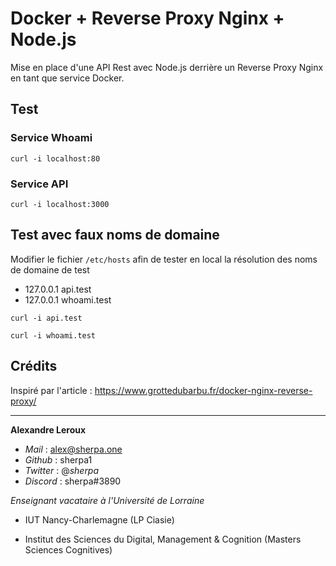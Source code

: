 # Docker + Reverse Proxy Nginx + Node.js

Mise en place d'une API Rest avec Node.js derrière un Reverse Proxy Nginx en tant que service Docker.

## Test

### Service Whoami

`curl -i localhost:80`

### Service API

`curl -i localhost:3000`



## Test avec faux noms de domaine
Modifier le fichier `/etc/hosts` afin de tester en local la résolution des noms de domaine de test

- 127.0.0.1   api.test
- 127.0.0.1   whoami.test

`curl -i api.test`

`curl -i whoami.test`


## Crédits

Inspiré par l'article : https://www.grottedubarbu.fr/docker-nginx-reverse-proxy/

---

**Alexandre Leroux**

- _Mail_ : alex@sherpa.one
- _Github_ : sherpa1
- _Twitter_ : @_sherpa_
- _Discord_ : sherpa#3890

_Enseignant vacataire à l'Université de Lorraine_

- IUT Nancy-Charlemagne (LP Ciasie)

- Institut des Sciences du Digital, Management & Cognition (Masters Sciences Cognitives)
